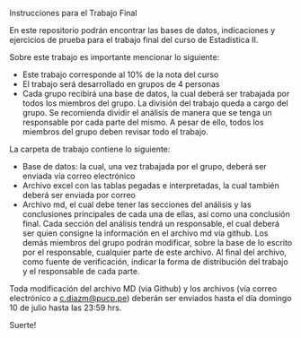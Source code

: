 Instrucciones para el Trabajo Final

En este repositorio podrán encontrar las bases de datos, indicaciones y ejercicios de prueba para el trabajo final del curso de Estadística II. 

Sobre este trabajo es importante mencionar lo siguiente: 
- Este trabajo corresponde al 10% de la nota del curso
- El trabajo será desarrollado en grupos de 4 personas
- Cada grupo recibirá una base de datos, la cual deberá ser trabajada por todos los miembros del grupo. La división del trabajo queda a cargo del grupo. Se recomienda dividir el análisis de manera que se tenga un responsable por cada parte del mismo. A pesar de ello, todos los miembros del grupo deben revisar todo el trabajo. 

La carpeta de trabajo contiene lo siguiente: 
- Base de datos: la cual, una vez trabajada por el grupo, deberá ser enviada vía correo electrónico 
- Archivo excel con las tablas pegadas e interpretadas, la cual también deberá ser enviada por correo
- Archivo md, el cual debe tener las secciones del análisis y las conclusiones principales de cada una de ellas, así como una conclusión final. Cada sección del análisis tendrá un responsable, el cual deberá ser quien consigne la información en el archivo md vía github. Los demás miembros del grupo podrán modificar, sobre la base de lo escrito por el responsable, cualquier parte de este archivo. Al final del archivo, como fuente de verificación, indicar la forma de distribución del trabajo y el responsable de cada parte.

Toda modificación del archivo MD (via Github) y los archivos (vía correo electrónico a c.diazm@pucp.pe) deberán ser enviados hasta el día domingo 10 de julio hasta las 23:59 hrs. 

Suerte!

